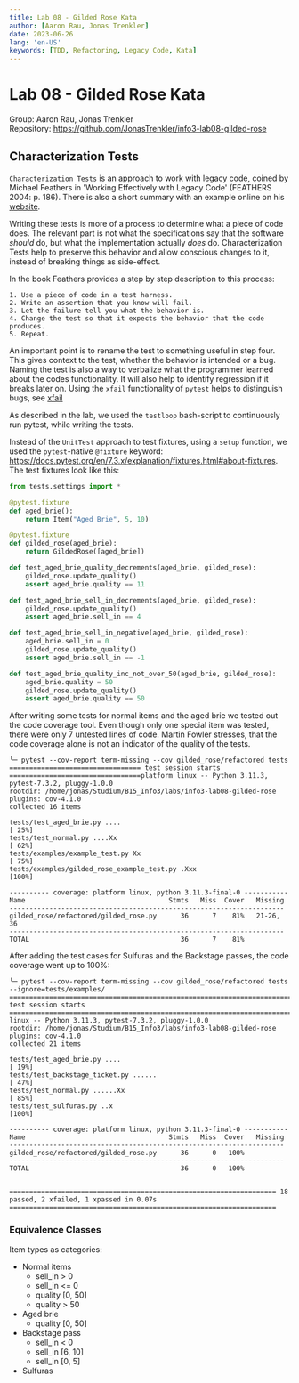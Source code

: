 ```yaml
---
title: Lab 08 - Gilded Rose Kata
author: [Aaron Rau, Jonas Trenkler]
date: 2023-06-26
lang: 'en-US'
keywords: [TDD, Refactoring, Legacy Code, Kata]
---
```


# Lab 08 - Gilded Rose Kata

Group: Aaron Rau, Jonas Trenkler  
Repository: <https://github.com/JonasTrenkler/info3-lab08-gilded-rose>

## Characterization Tests

`Characterization Tests` is an approach to work with legacy code, coined by Michael Feathers in 'Working Effectively with Legacy Code' (FEATHERS 2004: p. 186).
There is also a short summary with an example online on his [website](https://michaelfeathers.silvrback.com/characterization-testing).

Writing these tests is more of a process to determine what a piece of code does.
The relevant part is not what the specifications say that the software *should* do, but what the implementation actually *does* do.
Characterization Tests help to preserve this behavior and allow conscious changes to it, instead of breaking things as side-effect.

In the book Feathers provides a step by step description to this process: 

    1. Use a piece of code in a test harness.
    2. Write an assertion that you know will fail.
    3. Let the failure tell you what the behavior is.
    4. Change the test so that it expects the behavior that the code produces.
    5. Repeat.

An important point is to rename the test to something useful in step four.
This gives context to the test, whether the behavior is intended or a bug.
Naming the test is also a way to verbalize what the programmer learned about the codes functionality.
It will also help to identify regression if it breaks later on.
Using the `xfail` functionality of `pytest` helps to distinguish bugs, see [xfail](https://docs.pytest.org/en/7.3.x/how-to/skipping.html#skip-all-test-functions-of-a-class-or-module)

As described in the lab, we used the `testloop` bash-script to continuously run pytest, while writing the tests.

Instead of the `UnitTest` approach to test fixtures, using a `setup` function, we used the `pytest`-native `@fixture` keyword: https://docs.pytest.org/en/7.3.x/explanation/fixtures.html#about-fixtures.
The test fixtures look like this:

```python
from tests.settings import *

@pytest.fixture
def aged_brie():
    return Item("Aged Brie", 5, 10)

@pytest.fixture
def gilded_rose(aged_brie):
    return GildedRose([aged_brie])

def test_aged_brie_quality_decrements(aged_brie, gilded_rose):
    gilded_rose.update_quality()
    assert aged_brie.quality == 11

def test_aged_brie_sell_in_decrements(aged_brie, gilded_rose):
    gilded_rose.update_quality()
    assert aged_brie.sell_in == 4

def test_aged_brie_sell_in_negative(aged_brie, gilded_rose):
    aged_brie.sell_in = 0
    gilded_rose.update_quality()
    assert aged_brie.sell_in == -1

def test_aged_brie_quality_inc_not_over_50(aged_brie, gilded_rose):
    aged_brie.quality = 50
    gilded_rose.update_quality()
    assert aged_brie.quality == 50

```

After writing some tests for normal items and the aged brie we tested out the code coverage tool.
Even though only one special item was tested, there were only 7 untested lines of code.
Martin Fowler stresses, that the code coverage alone is not an indicator of the quality of the tests.

```console
╰─ pytest --cov-report term-missing --cov gilded_rose/refactored tests
================================= test session starts =================================platform linux -- Python 3.11.3, pytest-7.3.2, pluggy-1.0.0
rootdir: /home/jonas/Studium/B15_Info3/labs/info3-lab08-gilded-rose
plugins: cov-4.1.0
collected 16 items                                                                    

tests/test_aged_brie.py ....                                                    [ 25%]
tests/test_normal.py ....Xx                                                     [ 62%]
tests/examples/example_test.py Xx                                               [ 75%]
tests/examples/gilded_rose_example_test.py .Xxx                                 [100%]

---------- coverage: platform linux, python 3.11.3-final-0 -----------
Name                                    Stmts   Miss  Cover   Missing
---------------------------------------------------------------------
gilded_rose/refactored/gilded_rose.py      36      7    81%   21-26, 36
---------------------------------------------------------------------
TOTAL                                      36      7    81%

```

After adding the test cases for Sulfuras and the Backstage passes, the code coverage went up to 100%:

```console
╰─ pytest --cov-report term-missing --cov gilded_rose/refactored tests --ignore=tests/examples/
============================================================================= test session starts ==============================================================================platform linux -- Python 3.11.3, pytest-7.3.2, pluggy-1.0.0
rootdir: /home/jonas/Studium/B15_Info3/labs/info3-lab08-gilded-rose
plugins: cov-4.1.0
collected 21 items                                                                                                                                                             

tests/test_aged_brie.py ....                                                                                                                                             [ 19%]
tests/test_backstage_ticket.py ......                                                                                                                                    [ 47%]
tests/test_normal.py ......Xx                                                                                                                                            [ 85%]
tests/test_sulfuras.py ..x                                                                                                                                               [100%]

---------- coverage: platform linux, python 3.11.3-final-0 -----------
Name                                    Stmts   Miss  Cover   Missing
---------------------------------------------------------------------
gilded_rose/refactored/gilded_rose.py      36      0   100%
---------------------------------------------------------------------
TOTAL                                      36      0   100%


=================================================================== 18 passed, 2 xfailed, 1 xpassed in 0.07s ===================================================================
```

### Equivalence Classes

Item types as categories:

- Normal items
  - sell_in > 0
  - sell_in <= 0
  - quality [0, 50]
  - quality > 50
- Aged brie
  - quality [0, 50]
- Backstage pass
  - sell_in < 0
  - sell_in [6, 10]
  - sell_in [0, 5]
- Sulfuras
